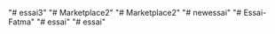 "# essai3" 
"# Marketplace2" 
"# Marketplace2" 
"# newessai" 
"# Essai-Fatma" 
"# essai" 
"# essai" 
